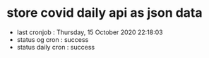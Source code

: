# store covid daily api as json data

- last cronjob : Thursday, 15 October 2020 22:18:03
- status og cron : success
- status daily cron : success
      
      